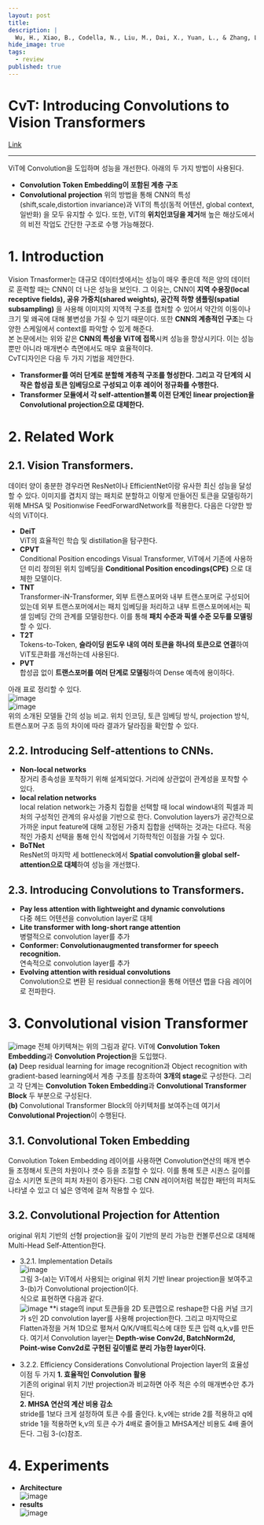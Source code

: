 ```yaml
---
layout: post
title: 
description: |
  Wu, H., Xiao, B., Codella, N., Liu, M., Dai, X., Yuan, L., & Zhang, L. (2021). Cvt: Introducing convolutions to vision transformers. In Proceedings of the IEEE/CVF International Conference on Computer Vision (pp. 22-31).
hide_image: true
tags:
  - review
published: true
---
```


# CvT: Introducing Convolutions to Vision Transformers
[Link](https://arxiv.org/abs/2103.15808)
* * *
ViT에 Convolution을 도입하며 성능을 개선한다. 아래의 두 가지 방법이 사용된다.
* **Convolution Token Embedding이 포함된 계층 구조**
* **Convolutional projection**
위의 방법을 통해 CNN의 특성(shift,scale,distortion invariance)과 ViT의 특성(동적 어텐션, global context,일반화)
을 모두 유지할 수 있다. 또한, ViT의 **위치인코딩을 제거**해 높은 해상도에서의 비전 작업도 간단한 구조로 수행 가능해졌다.

# 1. Introduction
Vision Trnasformer는 대규모 데이터셋에서는 성능이 매우 좋은데 적은 양의 데이터로 훈력할 때는 CNN이 더 나은 성능을 보인다. 그 이유는,
CNN이 **지역 수용장(local receptive fields), 공유 가중치(shared weights), 공간적 하향 샘플링(spatial subsampling)** 을 사용해
이미지의 지역적 구조를 캡처할 수 있어서 약간의 이동이나 크기 및 왜곡에 대해 불변성을 가질 수 있기 때문이다. 또한 **CNN의 계층적인 
구조**는 다양한 스케일에서 context를 파악할 수 있게 해준다.   
본 논문에서는 위와 같은 **CNN의 특성을 ViT에 접목**시켜 성능을 향상시키다. 이는 성능 뿐만 아니라 매개변수 측면에서도 매우 효율적이다.   
CvT디자인은 다음 두 가지 기법을 제안한다.   
* **Transformer를 여러 단계로 분할해 계층적 구조를 형성한다. 그리고 각 단계의 시작은 합성곱 토큰 임베딩으로 구성되고 
이후 레이어 정규화를 수행한다.**
* **Transformer 모듈에서 각 self-attention블록 이전 단계인 linear projection을 Convolutional projection으로 대체한다.**

# 2. Related Work
## 2.1. Vision Transformers.
데이터 양이 충분한 경우라면 ResNet이나 EfficientNet이랑 유사한 최신 성능을 달성할 수 있다. 이미지를 겹치지 않는 패치로 분할하고 
이렇게 만들어진 토큰을 모델링하기 위해 MHSA 및 Positionwise FeedForwardNetwork를 적용한다. 다음은 다양한 방식의 ViT이다.  
* **DeiT**   
ViT의 효율적인 학습 및 distillation을 탐구한다.   
* **CPVT**   
Conditional Position encodings Visual Transformer, ViT에서 기존에 사용하던 미리 정의된 위치 임베딩을 **Conditional 
Position encodings(CPE)** 으로 대체한 모델이다.   
* **TNT**   
Transformer-iN-Transformer, 외부 트랜스포머와 내부 트랜스포머로 구성되어 있는데 외부 트랜스포머에서는 패치 임베딩을 처리하고
내부 트랜스포머에서는 픽셀 임베딩 간의 관계를 모델링한다. 이를 통해 **패치 수준과 픽셀 수준 모두를 모델링** 할 수 있다.   
* **T2T**   
Tokens-to-Token, **슬라이딩 윈도우 내의 여러 토큰을 하나의 토큰으로 연결**하여 ViT토큰화를 개선하는데 사용된다.   
* **PVT**   
합성곱 없이 **트랜스포머를 여러 단계로 모델링**하여 Dense 예측에 용이하다.   
   
아래 표로 정리할 수 있다.   
![image](https://github.com/Udayeon/Udayeon.github.io/assets/69246778/ace0dc06-8de5-487a-b92d-2f3c65c3ab99)   
![image](https://github.com/Udayeon/Udayeon.github.io/assets/69246778/9c6dc06e-3d3d-46cc-b448-af5a17bdd494)   
위의 소개된 모델들 간의 성능 비교. 위치 인코딩, 토큰 임베딩 방식, projection 방식, 트랜스포머 구조 등의 차이에 따라 결과가 달라짐을
확인할 수 있다. 

## 2.2. Introducing Self-attentions to CNNs.
* **Non-local networks**   
장거리 종속성을 포착하기 위해 설계되었다. 거리에 상관없이 관계성을 포착할 수 있다.   
* **local relation networks**   
local relation network는 가중치 집합을 선택할 때 local window내의 픽셀과 피처의 구성적인 관계의 유사성을 기반으로 한다.
Convolution layers가 공간적으로 가까운 input feature에 대해 고정된 가중치 집합을 선택하는 것과는 다르다. 적응적인 가중치 선택을
통해 인식 작업에서 기하학적인 이점을 가질 수 있다.   
* **BoTNet**   
ResNet의 마지막 세 bottleneck에서 **Spatial convolution을 global self-attention으로 대체**하여 성능을 개선했다.   

## 2.3. Introducing Convolutions to Transformers.   
* **Pay less attention with lightweight and dynamic convolutions**   
다중 헤드 어텐션을 convolution layer로 대체   
* **Lite transformer with long-short range attention**   
병렬적으로 convolution layer를 추가  
* **Conformer: Convolutionaugmented transformer for speech recognition.**   
연속적으로 convolution layer를 추가   
* **Evolving attention with residual convolutions**   
Convolution으로 변환 된 residual connection을 통해 어텐션 맵을 다음 레이어로 전파한다.

# 3. Convolutional vision Transformer
![image](https://github.com/Udayeon/Udayeon.github.io/assets/69246778/5f5240b6-25a3-4991-a663-21c189d98233)
전체 아키텍쳐는 위의 그림과 같다. ViT에 **Convolution Token Embedding**과 **Convolution Projection**을 도입했다.   
**(a)** Deep residual learning for image recognition과 Object recognition with gradient-based learning에서 계층 
구조를 참조하여 **3개의 stage**로 구성한다. 그리고 각 단계는 **Convolution Token Embedding**과 **Convolutional Transformer Block**
두 부분으로 구성된다.   
**(b)** Convolutional Transformer Block의 아키텍처를 보여주는데 여기서 **Convolutional Projection**이 수행된다.   

## 3.1. Convolutional Token Embedding
Convolution Token Embedding 레이어를 사용하면 Convolution연산의 매개 변수들 조정해서 토큰의 차원이나 갯수 등을 조절할 수 있다.
이를 통해 토큰 시퀀스 길이를 감소 시키면 토큰의 피처 차원이 증가된다. 그럼 CNN 레이어처럼 복잡한 패턴의 피처도 나타낼 수 있고 더 
넓은 영역에 걸쳐 작용할 수 있다.

## 3.2. Convolutional Projection for Attention
original 위치 기반의 선형 projection을 깊이 기반의 분리 가능한 컨볼루션으로 대체해 Multi-Head Self-Attention한다.   
* 3.2.1. Implementation Details   
![image](https://github.com/Udayeon/Udayeon.github.io/assets/69246778/9555592c-a452-4726-ad80-850f8ec3a706)   
그림 3-(a)는 ViT에서 사용되는 original 위치 기반 linear projection을 보여주고 3-(b)가 Convolutional projection이다.   
식으로 표현하면 다음과 같다.   
![image](https://github.com/Udayeon/Udayeon.github.io/assets/69246778/dcb02580-c285-41fb-861b-1ecdec09efae)
**i stage의 input 토큰들을 2D 토큰맵으로 reshape한 다음 커널 크기가 s인 2D convolution layer를 사용해 projection한다. 
그리고 마지막으로 Flatten과정을 거쳐 1D으로 펼쳐서 Q/K/V매트릭스에 대한 토큰 입력 q,k,v를 만든다. 
여기서 Convolution layer는 **Depth-wise Conv2d, BatchNorm2d, Point-wise Conv2d로 구현된 깊이별로 분리 가능한 layer이다.**

* 3.2.2. Efficiency Considerations
Convolutional Projection layer의 효율성 이점 두 가지
**1. 효율적인 Convolution 활용**   
기존의 original 위치 기반 projection과 비교하면 아주 적은 수의 매개변수만 추가된다.   
**2. MHSA 연산의 계산 비용 감소**   
stride를 1보다 크게 설정하여 토큰 수를 줄인다. k,v에는 stride 2를 적용하고 q에 stride 1을 적용하면 k,v의 토큰 수가 4배로 줄어들고
MHSA계산 비용도 4배 줄어든다. 그림 3-(c)참조.   

# 4. Experiments
* **Architecture**   
![image](https://github.com/Udayeon/Udayeon.github.io/assets/69246778/a551ebce-37f9-423a-9b94-917b6373a323)   
* **results**   
![image](https://github.com/Udayeon/Udayeon.github.io/assets/69246778/d839cf08-b62f-4507-b469-dec5dac739f4)   
